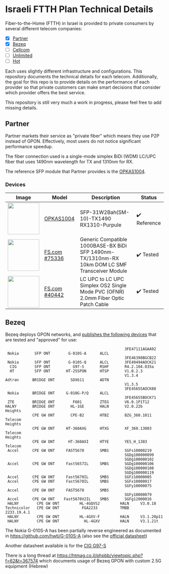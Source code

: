 # Israeli FTTH Plan Technical Details

Fiber-to-the-Home (FTTH) in Israel is provided to private consumers by several different telecom companies:

  - [x] [Partner](https://www.partner.co.il/)
  - [x] [Bezeq](https://www.bezeq.co.il/)
  - [ ] [Cellcom](https://cellcom.co.il/)
  - [ ] [Unlimited](https://www.unlimited.net.il/)
  - [ ] [Hot](https://www.hot.net.il/)

Each uses slightly different infrastructure and configurations. This repository documents the technical details for each telecom. Additionally, the goal for this repo is to provide details on the performance of each provider so that private customers can make smart decisions that consider which provider offers the best service.

This repository is still very much a work in progress, please feel free to add missing details.

## Partner

Partner markets their service as "private fiber" which means they use P2P instead of GPON. Effectively, most users do not notice significant performance speedup.

The fiber connection used is a single-mode simplex BiDi (WDM) LC/UPC fiber that uses 1490nm wavelength for TX and 1310nm for RX.

The reference SFP module that Partner provides is the [OPKAS1004](datasheets/OPKAS1004%20-%20DS_SFP-31W2Bah-DR(OPKAS1004)_SP.pdf).

### Devices

| Image | Model | Description | Status |
| ----- | ----- | ----------- | ------ |
| <img src="imgs/OPKAS1004.01.png" width="100"> | [OPKAS1004](datasheets/OPKAS1004%20-%20DS_SFP-31W2Bah-DR(OPKAS1004)_SP.pdf) | SFP-31W2Bah(SM-10)-TX1490 RX1310-Purpule | :heavy_check_mark: Reference |
| <img src="imgs/75336.main.jpg" width="100"> | [FS.com #75336](https://www.fs.com/products/75336.html) | Generic Compatible 1000BASE-BX BiDi SFP 1490nm-TX/1310nm-RX 10km DOM LC SMF Transceiver Module | :heavy_check_mark: Tested |
| <img src="imgs/40442.main.jpg" width="100"> | [FS.com #40442](https://www.fs.com/products/40442.html) | LC UPC to LC UPC Simplex OS2 Single Mode PVC (OFNR) 2.0mm Fiber Optic Patch Cable | :heavy_check_mark: Tested |

## Bezeq

Bezeq deploys GPON networks, and [publishes the following devices](datasheets/gpon.pdf) that are tested and "approved" for use:

```
                                                     3FE47111AGAA92
 Nokia       SFP ONT        G-010S-A      ALCL
                                                     3FE46398BGCB22
 Nokia       SFP ONT        G-010S-Q      ALCL       3FE49494AOCK21
  CIG        SFP ONT          G97-S       RSHF       R4.2.104.035a
  HT         SFP ONT       HT-25SPON      HTSP       V1.0.2.3
                                                     V1.3.4
Adtran      BRIDGE ONT       SDX611       ADTN
                                                     V1.3.5
                                                     3FE45655AOCK88
 Nokia      BRIDGE ONT     G-010G-P/Q     ALCL
                                                     3FE45655BOCK71
 ZTE        BRIDGE ONT        F601        ZTEG       V6.0.1P1T12
HALNY       BRIDGE ONT       HL-1GE       HALN       V2.0.22b
Heights
            CPE GW ONT       CPE-B2       HTBZ       BZG_360.1011
Telecom
Heights
            CPE GW ONT     HT-360AXG      HTXG       XF_360.13003
Telecom
Heights
            CPE GW ONT      HT-360AXI     HTYE       YES_H_1303
Telecom
 Accel      CPE GW ONT     FAST5670       SMBS       SGFs10000219
                                                     SGDg100000099
                                                     SGDg100000102
 Accel      CPE GW ONT     Fast5657IL     SMBS       SGDg100000106
                                                     SGDg100000108
                                                     SGDg100000119
 Accel      CPE GW ONT     Fast5670IL     SMBS       SGFz10000005
 Accel      CPE GW ONT     Fast5670IL     SMBS       SGFx10000017
                                                     SGFy10000075
 Accel      CPE GW ONT     FAST5670       SMBS
                                                     SGFy10000079
 Accel      CPE GW ONT    Fast5670V2IL    SMBS       SGFg12000016
 HALNY        CPE GW ONT         HL-4GQVS2         HALN     V3.0.18
Technicolor   CPE GW ONT          FGA2233          TMBB     2233.19.4.1
 HALNY        CPE GW ONT         HL-4GXV-F         HALN     V3.1.20p11
 HALNY        CPE GW ONT           HL-4GXV         HALN     V3.1.21t

```

The Nokia G-010S-A has been partially reverse engineered as documented in https://github.com/hwti/G-010S-A (also see the [official datasheet](datasheets/ale-gpon-nokia-ont-g-010s-a-datasheet-en.pdf))

Another datasheet available is for the [CIG G97-S](datasheets/G-97S_DataSheet_V2.pdf)

There is a long thread at https://htmag.co.il/phpbb/viewtopic.php?f=62&t=367574 which documents usage of Bezeq GPON with custom 2.5G equipment (Hebrew) 
